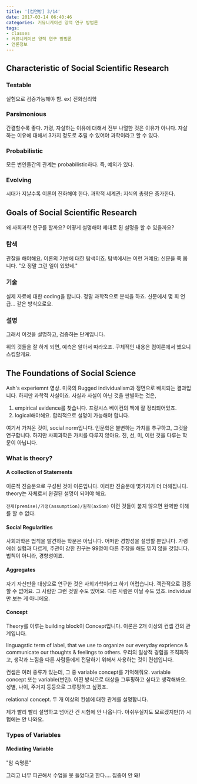 ```yaml
---
title: '[컴연방] 3/14'
date: 2017-03-14 06:40:46
categories: 커뮤니케이션 양적 연구 방법론
tags:
- classes
- 커뮤니케이션 양적 연구 방법론
- 언론정보
---
```

## Characteristic of Social Scientific Research
### Testable
실험으로 검증가능해야 함. ex) 진화심리학
### Parsimonious
간결할수록 좋다.
가령, 자살하는 이유에 대해서 전부 나열한 것은 이유가 아니다.
자살하는 이유에 대해서 3가지 정도로 추릴 수 있어야 과학이라고 할 수 있다.
### Probabilistic
모든 변인들간의 관계는 probabilistic하다.
즉, 예외가 있다.
### Evolving
시대가 지날수록 이론이 진화해야 한다.
과학적 세계관: 지식의 총량은 증가한다.
<!-- more -->
## Goals of Social Scientific Research
왜 사회과학 연구를 할까요?
어떻게 설명해야 제대로 된 설명을 할 수 있을까요?

### 탐색
관찰을 해야해요.
이론의 기반에 대한 탐색이죠.
탐색에서는 이런 거예요: 신문을 쭉 봅니다.
"오 정말 그런 일이 있었네."

### 기술
실제 자료에 대한 coding을 합니다.
정말 과학적으로 분석을 하죠.
신문에서 몇 회 언급... 같은 방식으로요.

### 설명
그래서 이것을 설명하고, 검증하는 단계입니다.

위의 것들을 잘 하게 되면, 예측은 알아서 따라오죠.
구체적인 내용은 컴이론에서 했으니 스킵할게요.

## The Foundations of Social Science
Ash's experiemnt 영상.
미국의 Rugged individualism과 정면으로 배치되는 결과입니다.
하지만 과학적 사실이죠.
사실과 사실이 아닌 것을 판별하는 것은,

1. empirical evidence를 찾습니다.
프랑시스 베이컨의 책에 잘 정리되어있죠.
1. logical해야해요.
합리적으로 설명이 가능해야 합니다.

여기서 가져온 것이, social norm입니다.
인문학은 불변하는 가치를 추구하고, 그것을 연구합니다.
하지만 사회과학은 가치를 다루지 않아요.
진, 선, 미, 이런 것을 다루는 학문이 아닙니다.

### What is theory?

#### A collection of Statements
이론적 진술문으로 구성된 것이 이론입니다.
이러한 진술문에 몇가지가 더 더해집니다.
theory는 자체로서 완결된 설명이 되어야 해요.

`전제(premise)/가정(assumption)/원칙(axiom)`
이런 것들이 붙지 않으면 완벽한 이해를 할 수 없다.

#### Social Regularities
사회과학은 법칙을 발견하는 학문은 아닙니다.
어떠한 경향성을 설명할 뿐입니다.
가령 애쉬 실험과 다르게, 주관이 강한 친구는 99명이 다른 주장을 해도 믿지 않을 것입니다.
법칙이 아니라, 경향성이죠.

#### Aggregates
자기 자신만을 대상으로 연구한 것은 사회과학이라고 하기 어렵습니다.
객관적으로 검증할 수 없어요.
그 사람만 그런 것일 수도 있어요.
다른 사람은 아닐 수도 있죠.
individual만 보는 게 아니에요.

#### Concept
Theory를 이루는 building block이 Concept입니다.
이론은 2개 이상의 컨셉 간의 관계입니다.

linguagstic term of label,
that we use to organize our everyday exprience & communicate our thoughts & feelings to others.
우리의 일상적 경험을 조직화하고, 생각과 느낌을 다른 사람들에게 전달하기 위해서 사용하는 것이 컨셉입니다.

컨셉은 여러 종류가 있는데, 그 중 variable concept를 기억해줘요.
variable concept 또는 variable(변인).
어떤 방식으로 대상을 그루핑하고 싶다고 생각해봐요.
성별, 나이, 주거지 등등으로 그루핑하고 싶겠죠.

relational concept.
두 개 이상의 컨셉에 대한 관계를 설명합니다.


제가 빨리 빨리 설명하고 넘어간 건 시험에 안 나옵니다.
아쉬우실지도 모르겠지만(?) 시험에는 안 나와요.

### Types of Variables
#### Mediating Variable

"암 숙명론"

그리고 너무 피곤해서 수업을 못 들었다고 한다....
집중이 안 돼!
